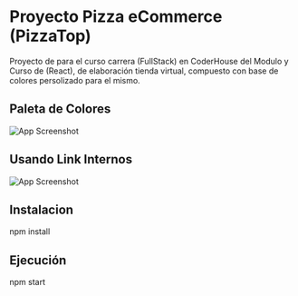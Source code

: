 # Proyecto Pizza eCommerce (PizzaTop)

Proyecto de para el curso carrera (FullStack) en CoderHouse del Modulo y Curso de (React), de
elaboración tienda virtual, compuesto con base de colores persolizado para el mismo.


## Paleta de Colores

![App Screenshot](https://via.placeholder.com/468x300?text=App+Screenshot+Here)

## Usando Link Internos 

![App Screenshot](https://via.placeholder.com/468x300?text=App+Screenshot+Here)


## Instalacion

npm install

## Ejecución 

npm start
    